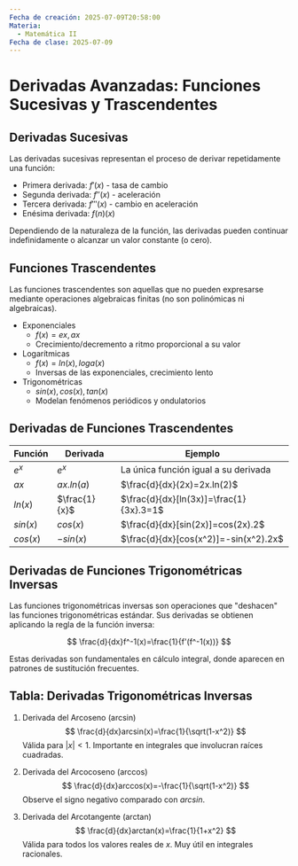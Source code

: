 ```yaml
---
Fecha de creación: 2025-07-09T20:58:00
Materia:
  - Matemática II
Fecha de clase: 2025-07-09
---
```

# Derivadas Avanzadas: Funciones Sucesivas y Trascendentes

## Derivadas Sucesivas

Las derivadas sucesivas representan el proceso de derivar repetidamente una función:
- Primera derivada: $f'(x)$ - tasa de cambio
- Segunda derivada: $f''(x)$ - aceleración
- Tercera derivada: $f'''(x)$ - cambio en aceleración
- Enésima derivada: $f(n)(x)$

Dependiendo de la naturaleza de la función, las derivadas pueden continuar indefinidamente o alcanzar un valor constante (o cero).

## Funciones Trascendentes

Las funciones trascendentes son aquellas que no pueden expresarse mediante operaciones algebraicas finitas (no son polinómicas ni algebraicas).
- Exponenciales
	- $f(x) = ex, ax$
	- Crecimiento/decremento a ritmo proporcional a su valor
- Logarítmicas
	- $f(x) = ln(x), loga(x)$
	- Inversas de las exponenciales, crecimiento lento
- Trigonométricas
	- $sin(x), cos(x), tan(x)$
	- Modelan fenómenos periódicos y ondulatorios

## Derivadas de Funciones Trascendentes

| Función  | Derivada      | Ejemplo                                 |
| -------- | ------------- | --------------------------------------- |
| $e^x$    | $e^x$         | La única función igual a su derivada    |
| $ax$     | $ax.ln(a)$    | $\frac{d}{dx}(2x)=2x.ln(2)$             |
| $ln(x)$  | $\frac{1}{x}$ | $\frac{d}{dx}[ln(3x)]=\frac{1}{3x}.3=1$ |
| $sin(x)$ | $cos(x)$      | $\frac{d}{dx}[sin(2x)]=cos(2x).2$       |
| $cos(x)$ | $-sin(x)$     | $\frac{d}{dx}[cos(x^2)]=-sin(x^2).2x$   |

## Derivadas de Funciones Trigonométricas Inversas

Las funciones trigonométricas inversas son operaciones que "deshacen" las funciones trigonométricas estándar. Sus derivadas se obtienen aplicando la regla de la función inversa:

$$
\frac{d}{dx}f^-1(x)=\frac{1}{f'(f^-1(x))}
$$

Estas derivadas son fundamentales en cálculo integral, donde aparecen en patrones de sustitución frecuentes.

## Tabla: Derivadas Trigonométricas Inversas

1. Derivada del Arcoseno (arcsin)
$$
\frac{d}{dx}arcsin(x)=\frac{1}{\sqrt(1-x^2)}
$$
Válida para $|x|<1$. Importante en integrales que involucran raíces cuadradas.

2. Derivada del Arcocoseno (arccos)
$$
\frac{d}{dx}arccos(x)=-\frac{1}{\sqrt(1-x^2)}
$$
Observe el signo negativo comparado con $arcsin$.

3. Derivada del Arcotangente (arctan)
$$
\frac{d}{dx}arctan(x)=\frac{1}{1+x^2}
$$
Válida para todos los valores reales de $x$. Muy útil en integrales racionales.